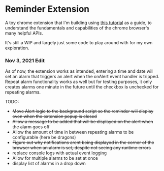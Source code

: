 # Reminder Extension

A toy chrome extension that I'm building using [this tutorial](https://developer.chrome.com/docs/extensions/mv3/getstarted/) as a guide, to understand the fundamentals and capabilities of the chrome browser's many helpful APIs.

It's still a WIP and largely just some code to play around with for my own exploration.

### Nov 3, 2021 Edit

As of now, the extension works as intended, entering a time and date will set an alarm that triggers an alert when the onAlert event handler is tripped. Repeat alarm functionality works as well but for testing purposes, it only creates alarms one minute in the future until the checkbox is unchecked for repeating alarms.

TODO: 
- <s>Move Alert logic to the background script so the reminder will display even when the extension popup is closed</s>
- <s>Allow a message to be added that will be displayed on the alert when the alarm goes off</s>
- Allow the amount of time in between repeating alarms to be configurable (here be dragons)
- <s>Figure out why notifications arent being displayed in the corner of the browser when an alarm is set, despite not seeing any runtime errors</s>
- replace console logs with actual event logging
- Allow for multiple alarms to be set at once
- display list of alarms in a drop down

